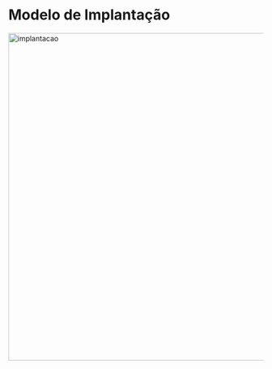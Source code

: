 # Modelo de Implantação

<img width="1542" height="646" alt="implantacao" src="https://github.com/user-attachments/assets/5c8de406-5727-4482-b662-a1900810a40a" />
